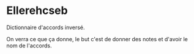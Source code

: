 # Ellerehcseb

Dictionnaire d'accords inversé.


On verra ce que ça donne, le but c'est de donner des notes et d'avoir le nom de l'accords.

